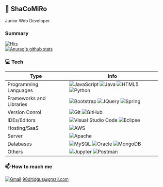 ## 👋 ShaCoMiRo
Junior Web Developer.

### Summary
[![Hits](https://hits.seeyoufarm.com/api/count/incr/badge.svg?url=https%3A%2F%2Fgithub.com%2FShaCoMiRo&count_bg=%2379C83D&title_bg=%23555555&icon=&icon_color=%23E7E7E7&title=hits&edge_flat=true)](https://hits.seeyoufarm.com)   
[![Anurag's github stats](https://github-readme-stats.vercel.app/api?username=ShaCoMiRo&show_icons=true)](https://github.com/anuraghazra/github-readme-stats)   

### 💻 Tech
|Type|Info|
|---|---|
|Programming Languages|![JavaScript](https://img.shields.io/badge/javascript-%23323330.svg?&style=for-the-badge&logo=javascript&logoColor=%23F7DF1E) ![Java](https://img.shields.io/badge/java-%23ED8B00.svg?&style=for-the-badge&logo=java&logoColor=white) ![HTML5](https://img.shields.io/badge/html5-%23E34F26.svg?&style=for-the-badge&logo=html5&logoColor=white) ![Python](https://img.shields.io/badge/python-%2314354C.svg?&style=for-the-badge&logo=python&logoColor=white)|
|Frameworks and Libraries|![Bootstrap](https://img.shields.io/badge/bootstrap-%23563D7C.svg?&style=for-the-badge&logo=bootstrap&logoColor=white) ![JQuery](https://img.shields.io/badge/jquery-%230769AD.svg?&style=for-the-badge&logo=jquery&logoColor=white) ![Spring](https://img.shields.io/badge/spring-%236DB33F.svg?&style=for-the-badge&logo=spring&logoColor=white)|
|Version Conrol|![Git](https://img.shields.io/badge/git-%23F05033.svg?&style=for-the-badge&logo=git&logoColor=white) ![GitHub](https://img.shields.io/badge/github-%23121011.svg?&style=for-the-badge&logo=github&logoColor=white)|
|IDEs/Editors|![Visual Studio Code](https://img.shields.io/badge/VisualStudioCode-0078d7.svg?&style=for-the-badge&logo=visual-studio-code&logoColor=white) ![Eclipse](https://img.shields.io/badge/Eclipse-2C2255?style=for-the-badge&logo=eclipse&logoColor=white)|
|Hosting/SaaS|![AWS](https://img.shields.io/badge/AWS-%23FF9900.svg?&style=for-the-badge&logo=amazon-aws&logoColor=white)|
|Server|![Apache](https://img.shields.io/badge/apache-%23D42029.svg?&style=for-the-badge&logo=apache&logoColor=white)|
|Databases|![MySQL](https://img.shields.io/badge/mysql-%2300f.svg?&style=for-the-badge&logo=mysql&logoColor=white) ![Oracle](https://img.shields.io/badge/oracle-%23F00000.svg?&style=for-the-badge&logo=oracle&logoColor=whit) ![MongoDB](https://img.shields.io/badge/MongoDB-%234ea94b.svg?&style=for-the-badge&logo=mongodb&logoColor=white)|
|Others|![Jupyter](https://img.shields.io/badge/Jupyter-%23F37626.svg?&style=for-the-badge&logo=Jupyter&logoColor=white) ![Postman](https://img.shields.io/badge/Postman-FF6C37?style=for-the-badge&logo=postman&logoColor=red)|

### 📫 How to reach me
[![Gmail](https://img.shields.io/badge/Gmail-D14836?style=for-the-badge&logo=gmail&logoColor=white&link=mailto:98dltjdgus@gmail.com)](mailto:98dltjdgus@gmail.com) 98dltjdgus@gmail.com

<!---
<div align=center>

[![Instagram Badge](https://img.shields.io/badge/-Instagram-dd2a7b?style=flat-square&logo=instagram&logoColor=white&link=https://www.instagram.com/data.scientist/)](https://www.instagram.com/98dltjdgus/)

</div>


- 👋 Hi, I’m @ShaCoMiRo
- 👀 I’m interested in ...
- 🌱 I’m currently learning ...
- 💞️ I’m looking to collaborate on ...
- 📫 How to reach me ...

ShaCoMiRo/ShaCoMiRo is a ✨ special ✨ repository because its `README.md` (this file) appears on your GitHub profile.
You can click the Preview link to take a look at your changes.


--->
